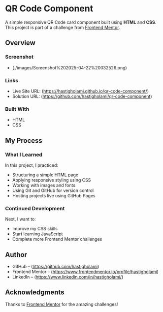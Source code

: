 # QR Code Component

A simple responsive QR Code card component built using **HTML** and **CSS**. This project is part of a challenge from [Frontend Mentor](https://www.frontendmentor.io).

## Overview

### Screenshot

- (./images/Screenshot%202025-04-22%20032526.png)

### Links

- Live Site URL: (https://hastigholami.github.io/qr-code-component/)
- Solution URL: (https://github.com/hastigholami/qr-code-component)

### Built With

- HTML
- CSS 

## My Process

### What I Learned

In this project, I practiced:
- Structuring a simple HTML page
- Applying responsive styling using CSS
- Working with images and fonts
- Using Git and GitHub for version control
- Hosting projects live using GitHub Pages

### Continued Development

Next, I want to:
- Improve my CSS skills
- Start learning JavaScript
- Complete more Frontend Mentor challenges

## Author

- GitHub – (https://github.com/hastigholami)
- Frontend Mentor – (https://www.frontendmentor.io/profile/hastigholami)
- LinkedIn – (https://www.linkedin.com/in/hastigholami/)

## Acknowledgments

Thanks to [Frontend Mentor](https://www.frontendmentor.io) for the amazing challenges!
